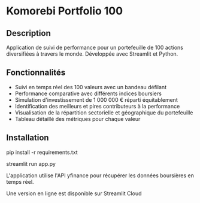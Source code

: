 # Komorebi Portfolio 100

## Description
Application de suivi de performance pour un portefeuille de 100 actions diversifiées à travers le monde. Développée avec Streamlit et Python.

## Fonctionnalités
- Suivi en temps réel des 100 valeurs avec un bandeau défilant
- Performance comparative avec différents indices boursiers
- Simulation d'investissement de 1 000 000 € réparti équitablement
- Identification des meilleurs et pires contributeurs à la performance
- Visualisation de la répartition sectorielle et géographique du portefeuille
- Tableau détaillé des métriques pour chaque valeur

## Installation
pip install -r requirements.txt

streamlit run app.py

L'application utilise l'API yfinance pour récupérer les données boursières en temps réel.

Une version en ligne est disponible sur Streamlit Cloud
